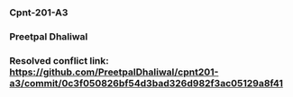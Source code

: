 ### Cpnt-201-A3

### Preetpal Dhaliwal

### Resolved conflict link: https://github.com/PreetpalDhaliwal/cpnt201-a3/commit/0c3f050826bf54d3bad326d982f3ac05129a8f41
